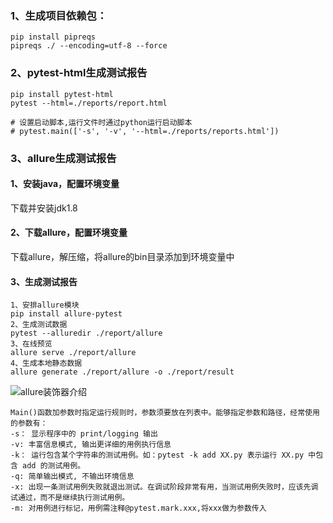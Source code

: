 ### 1、生成项目依赖包：
```
pip install pipreqs
pipreqs ./ --encoding=utf-8 --force
```
### 2、pytest-html生成测试报告
```
pip install pytest-html
pytest --html=./reports/report.html

# 设置启动脚本,运行文件时通过python运行启动脚本
# pytest.main(['-s', '-v', '--html=./reports/reports.html'])
```
### 3、allure生成测试报告
#### 1、安装java，配置环境变量
下载并安装jdk1.8
#### 2、下载allure，配置环境变量
下载allure，解压缩，将allure的bin目录添加到环境变量中
#### 3、生成测试报告
```
1、安排allure模块
pip install allure-pytest
2、生成测试数据
pytest --alluredir ./report/allure
3、在线预览
allure serve ./report/allure
4、生成本地静态数据
allure generate ./report/allure -o ./report/result
```
![allure装饰器介绍](./assets/Readme-1636450087171.png)

```
Main()函数加参数时指定运行规则时，参数须要放在列表中。能够指定参数和路径，经常使用的参数有：
-s： 显示程序中的 print/logging 输出
-v: 丰富信息模式, 输出更详细的用例执行信息
-k： 运行包含某个字符串的测试用例。如：pytest -k add XX.py 表示运行 XX.py 中包含 add 的测试用例。
-q: 简单输出模式, 不输出环境信息
-x: 出现一条测试用例失败就退出测试。在调试阶段非常有用，当测试用例失败时，应该先调试通过，而不是继续执行测试用例。
-m: 对用例进行标记，用例需注释@pytest.mark.xxx,将xxx做为参数传入
```